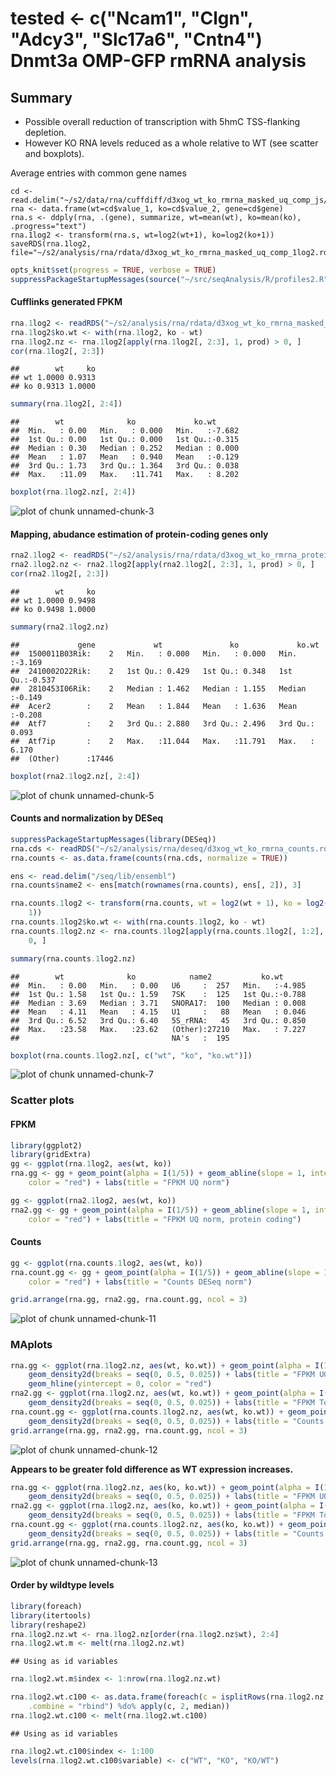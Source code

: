 tested <- c("Ncam1", "Clgn", "Adcy3", "Slc17a6", "Cntn4")
Dnmt3a OMP-GFP rmRNA analysis
========================================================

Summary
---------------------

* Possible overall reduction of transcription with 5hmC TSS-flanking depletion.
* However KO RNA levels reduced as a whole relative to WT (see scatter and boxplots).


Average entries with common gene names
```
cd <- read.delim("~/s2/data/rna/cuffdiff/d3xog_wt_ko_rmrna_masked_uq_comp_js/gene_exp.diff")
rna <- data.frame(wt=cd$value_1, ko=cd$value_2, gene=cd$gene)
rna.s <- ddply(rna, .(gene), summarize, wt=mean(wt), ko=mean(ko), .progress="text")
rna.1log2 <- transform(rna.s, wt=log2(wt+1), ko=log2(ko+1))
saveRDS(rna.1log2, file="~/s2/analysis/rna/rdata/d3xog_wt_ko_rmrna_masked_uq_comp_1log2.rds")
```


```r
opts_knit$set(progress = TRUE, verbose = TRUE)
suppressPackageStartupMessages(source("~/src/seqAnalysis/R/profiles2.R"))
```


#### Cufflinks generated FPKM

```r
rna.1log2 <- readRDS("~/s2/analysis/rna/rdata/d3xog_wt_ko_rmrna_masked_uq_comp_1log2.rds")
rna.1log2$ko.wt <- with(rna.1log2, ko - wt)
rna.1log2.nz <- rna.1log2[apply(rna.1log2[, 2:3], 1, prod) > 0, ]
cor(rna.1log2[, 2:3])
```

```
##        wt     ko
## wt 1.0000 0.9313
## ko 0.9313 1.0000
```



```r
summary(rna.1log2[, 2:4])
```

```
##        wt              ko             ko.wt       
##  Min.   : 0.00   Min.   : 0.000   Min.   :-7.682  
##  1st Qu.: 0.00   1st Qu.: 0.000   1st Qu.:-0.315  
##  Median : 0.30   Median : 0.252   Median : 0.000  
##  Mean   : 1.07   Mean   : 0.940   Mean   :-0.129  
##  3rd Qu.: 1.73   3rd Qu.: 1.364   3rd Qu.: 0.038  
##  Max.   :11.09   Max.   :11.741   Max.   : 8.202
```

```r
boxplot(rna.1log2.nz[, 2:4])
```

![plot of chunk unnamed-chunk-3](figure/unnamed-chunk-3.png) 


#### Mapping, abudance estimation of protein-coding genes only

```r
rna2.1log2 <- readRDS("~/s2/analysis/rna/rdata/d3xog_wt_ko_rmrna_protein_masked_uq_comp_1log2.rds")
rna2.1log2.nz <- rna2.1log2[apply(rna2.1log2[, 2:3], 1, prod) > 0, ]
cor(rna2.1log2[, 2:3])
```

```
##        wt     ko
## wt 1.0000 0.9498
## ko 0.9498 1.0000
```



```r
summary(rna2.1log2.nz)
```

```
##             gene             wt               ko             ko.wt       
##  1500011B03Rik:    2   Min.   : 0.000   Min.   : 0.000   Min.   :-3.169  
##  2410002O22Rik:    2   1st Qu.: 0.429   1st Qu.: 0.348   1st Qu.:-0.537  
##  2810453I06Rik:    2   Median : 1.462   Median : 1.155   Median :-0.149  
##  Acer2        :    2   Mean   : 1.844   Mean   : 1.636   Mean   :-0.208  
##  Atf7         :    2   3rd Qu.: 2.880   3rd Qu.: 2.496   3rd Qu.: 0.093  
##  Atf7ip       :    2   Max.   :11.044   Max.   :11.791   Max.   : 6.170  
##  (Other)      :17446
```

```r
boxplot(rna2.1log2.nz[, 2:4])
```

![plot of chunk unnamed-chunk-5](figure/unnamed-chunk-5.png) 



#### Counts and normalization by DESeq

```r
suppressPackageStartupMessages(library(DESeq))
rna.cds <- readRDS("~/s2/analysis/rna/deseq/d3xog_wt_ko_rmrna_counts.rds")
rna.counts <- as.data.frame(counts(rna.cds, normalize = TRUE))

ens <- read.delim("/seq/lib/ensembl")
rna.counts$name2 <- ens[match(rownames(rna.counts), ens[, 2]), 3]

rna.counts.1log2 <- transform(rna.counts, wt = log2(wt + 1), ko = log2(ko + 
    1))
rna.counts.1log2$ko.wt <- with(rna.counts.1log2, ko - wt)
rna.counts.1log2.nz <- rna.counts.1log2[apply(rna.counts.1log2[, 1:2], 1, sum) > 
    0, ]
```



```r
summary(rna.counts.1log2.nz)
```

```
##        wt              ko            name2           ko.wt       
##  Min.   : 0.00   Min.   : 0.00   U6     :  257   Min.   :-4.985  
##  1st Qu.: 1.58   1st Qu.: 1.59   7SK    :  125   1st Qu.:-0.788  
##  Median : 3.69   Median : 3.71   SNORA17:  100   Median : 0.008  
##  Mean   : 4.11   Mean   : 4.15   U1     :   88   Mean   : 0.046  
##  3rd Qu.: 6.52   3rd Qu.: 6.40   5S_rRNA:   45   3rd Qu.: 0.850  
##  Max.   :23.58   Max.   :23.62   (Other):27210   Max.   : 7.227  
##                                  NA's   :  195
```

```r
boxplot(rna.counts.1log2.nz[, c("wt", "ko", "ko.wt")])
```

![plot of chunk unnamed-chunk-7](figure/unnamed-chunk-7.png) 


### Scatter plots
#### FPKM

```r
library(ggplot2)
library(gridExtra)
gg <- ggplot(rna.1log2, aes(wt, ko))
rna.gg <- gg + geom_point(alpha = I(1/5)) + geom_abline(slope = 1, intercept = 0, 
    color = "red") + labs(title = "FPKM UQ norm")
```



```r
gg <- ggplot(rna2.1log2, aes(wt, ko))
rna2.gg <- gg + geom_point(alpha = I(1/5)) + geom_abline(slope = 1, intercept = 0, 
    color = "red") + labs(title = "FPKM UQ norm, protein coding")
```


#### Counts


```r
gg <- ggplot(rna.counts.1log2, aes(wt, ko))
rna.count.gg <- gg + geom_point(alpha = I(1/5)) + geom_abline(slope = 1, intercept = 0, 
    color = "red") + labs(title = "Counts DESeq norm")
```



```r
grid.arrange(rna.gg, rna2.gg, rna.count.gg, ncol = 3)
```

![plot of chunk unnamed-chunk-11](figure/unnamed-chunk-11.png) 


### MAplots

```r
rna.gg <- ggplot(rna.1log2.nz, aes(wt, ko.wt)) + geom_point(alpha = I(1/10)) + 
    geom_density2d(breaks = seq(0, 0.5, 0.025)) + labs(title = "FPKM UQ norm") + 
    geom_hline(yintercept = 0, color = "red")
rna2.gg <- ggplot(rna.1log2.nz, aes(wt, ko.wt)) + geom_point(alpha = I(1/10)) + 
    geom_density2d(breaks = seq(0, 0.5, 0.025)) + labs(title = "FPKM Total norm")
rna.count.gg <- ggplot(rna.counts.1log2.nz, aes(wt, ko.wt)) + geom_point(alpha = I(1/10)) + 
    geom_density2d(breaks = seq(0, 0.5, 0.025)) + labs(title = "Counts DESeq norm")
grid.arrange(rna.gg, rna2.gg, rna.count.gg, ncol = 3)
```

![plot of chunk unnamed-chunk-12](figure/unnamed-chunk-12.png) 


**Appears to be greater fold difference as WT expression increases.**


```r
rna.gg <- ggplot(rna.1log2.nz, aes(ko, ko.wt)) + geom_point(alpha = I(1/10)) + 
    geom_density2d(breaks = seq(0, 0.5, 0.025)) + labs(title = "FPKM UQ norm")
rna2.gg <- ggplot(rna.1log2.nz, aes(ko, ko.wt)) + geom_point(alpha = I(1/10)) + 
    geom_density2d(breaks = seq(0, 0.5, 0.025)) + labs(title = "FPKM Total norm")
rna.count.gg <- ggplot(rna.counts.1log2.nz, aes(ko, ko.wt)) + geom_point(alpha = I(1/10)) + 
    geom_density2d(breaks = seq(0, 0.5, 0.025)) + labs(title = "Counts DESeq norm")
grid.arrange(rna.gg, rna2.gg, rna.count.gg, ncol = 3)
```

![plot of chunk unnamed-chunk-13](figure/unnamed-chunk-13.png) 


#### Order by wildtype levels

```r
library(foreach)
library(itertools)
library(reshape2)
rna.1log2.nz.wt <- rna.1log2.nz[order(rna.1log2.nz$wt), 2:4]
rna.1log2.wt.m <- melt(rna.1log2.nz.wt)
```

```
## Using as id variables
```

```r
rna.1log2.wt.m$index <- 1:nrow(rna.1log2.nz.wt)
```



```r
rna.1log2.wt.c100 <- as.data.frame(foreach(c = isplitRows(rna.1log2.nz.wt, chunks = 100), 
    .combine = "rbind") %do% apply(c, 2, median))
rna.1log2.wt.c100 <- melt(rna.1log2.wt.c100)
```

```
## Using as id variables
```

```r
rna.1log2.wt.c100$index <- 1:100
levels(rna.1log2.wt.c100$variable) <- c("WT", "KO", "KO/WT")
```






















































